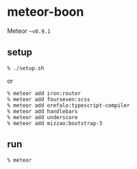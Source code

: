 # meteor-boon

Meteor `~v0.9.1`

## setup

```
% ./setup.sh
```

or

```
% meteor add iron:router
% meteor add fourseven:scss
% meteor add orefalo:typescript-compiler
% meteor add handlebars
% meteor add underscore
% meteor add mizzao:bootstrap-3
```

## run

```
% meteor
```
